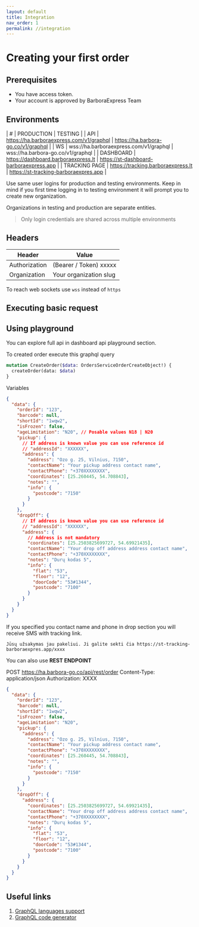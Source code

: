 ```yaml
---
layout: default
title: Integration
nav_order: 1
permalink: //integration
---
```


# Creating your first order

## Prerequisites

- You have access token.
- Your account is approved by BarboraExpress Team

## Environments

| # | PRODUCTION | TESTING |
| API | https://ha.barboraexpress.com/v1/graphql | https://ha.barbora-go.co/v1/graphql |
| WS | wss://ha.barboraexpress.com/v1/graphql | wss://ha.barbora-go.co/v1/graphql |
| DASHBOARD | https://dashboard.barboraexpress.lt | https://st-dashboard-barboraexpress.app |
| TRACKING PAGE | https://tracking.barboraexpress.lt | https://st-tracking-barboraexpres.app |

Use same user logins for production and testing environments. Keep in mind if you first time logging in to testing environment it will prompt you to create new organization.

Organizations in testing and production are separate entities.

> Only login credentials are shared across multiple environments

## Headers

| Header        | Value                  |
| ------------- | ---------------------- |
| Authorization | (Bearer / Token) xxxxx |
| Organization  | Your organization slug |

To reach web sockets use `wss` instead of `https`

## Executing basic request

## Using playground

You can explore full api in dashboard api playground section.

To created order execute this graphql query

```graphql
mutation CreateOrder($data: OrdersServiceOrderCreateObject!) {
  createOrder(data: $data)
}
```

Variables

```json
{
  "data": {
    "orderId": "123",
    "barcode": null,
    "shortId": "1wqw2",
    "isFrozen": false,
    "ageLimitation": "N20", // Posable values N18 | N20
    "pickup": {
      // If address is known value you can use reference id
      // "addressId": "XXXXXX",
      "address": {
        "address": "Ozo g. 25, Vilnius, 7150",
        "contactName": "Your pickup address contact name",
        "contactPhone": "+370XXXXXXXX",
        "coordinates": [25.260445, 54.708843],
        "notes": "",
        "info": {
          "postcode": "7150"
        }
      }
    },
    "dropOff": {
      // If address is known value you can use reference id
      // "addressId": "XXXXXX",
      "address": {
        // Address is not mandatory
        "coordinates": [25.2503825699727, 54.69921435],
        "contactName": "Your drop off address address contact name",
        "contactPhone": "+370XXXXXXXX",
        "notes": "Durų kodas 5",
        "info": {
          "flat": "53",
          "floor": "12",
          "doorCode": "53#1344",
          "postcode": "7100"
        }
      }
    }
  }
}
```

If you specified you contact name and phone in drop section you will receive SMS with tracking link.

```text
Jūsų užsakymas jau pakeliui. Ji galite sekti čia https://st-tracking-barboraexpres.app/xxxx
```

You can also use **REST ENDPOINT**

POST https://ha.barbora-go.co/api/rest/order
Content-Type: application/json
Authorization: XXXX

```json
{
  "data": {
    "orderId": "123",
    "barcode": null,
    "shortId": "1wqw2",
    "isFrozen": false,
    "ageLimitation": "N20",
    "pickup": {
      "address": {
        "address": "Ozo g. 25, Vilnius, 7150",
        "contactName": "Your pickup address contact name",
        "contactPhone": "+370XXXXXXXX",
        "coordinates": [25.260445, 54.708843],
        "notes": "",
        "info": {
          "postcode": "7150"
        }
      }
    },
    "dropOff": {
      "address": {
        "coordinates": [25.2503825699727, 54.69921435],
        "contactName": "Your drop off address address contact name",
        "contactPhone": "+370XXXXXXXX",
        "notes": "Durų kodas 5",
        "info": {
          "flat": "53",
          "floor": "12",
          "doorCode": "53#1344",
          "postcode": "7100"
        }
      }
    }
  }
}
```

## Useful links

1. [GraphQL languages support](https://graphql.org/code)
1. [GraphQL code generator](https://www.graphql-code-generator.com/)

